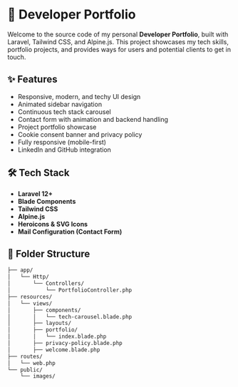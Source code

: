 # 🚀 Developer Portfolio

Welcome to the source code of my personal **Developer Portfolio**, built with Laravel, Tailwind CSS, and Alpine.js. This project showcases my tech skills, portfolio projects, and provides ways for users and potential clients to get in touch.

## ✨ Features

- Responsive, modern, and techy UI design
- Animated sidebar navigation
- Continuous tech stack carousel
- Contact form with animation and backend handling
- Project portfolio showcase
- Cookie consent banner and privacy policy
- Fully responsive (mobile-first)
- LinkedIn and GitHub integration

## 🛠️ Tech Stack

- **Laravel 12+**
- **Blade Components**
- **Tailwind CSS**
- **Alpine.js**
- **Heroicons & SVG Icons**
- **Mail Configuration (Contact Form)**

## 🧩 Folder Structure

```bash
├── app/
│   └── Http/
│       └── Controllers/
│           └── PortfolioController.php
├── resources/
│   └── views/
│       ├── components/
│       │   └── tech-carousel.blade.php
│       ├── layouts/
│       ├── portfolio/
│       │   └── index.blade.php
│       ├── privacy-policy.blade.php
│       ├── welcome.blade.php
├── routes/
│   └── web.php
└── public/
    └── images/
